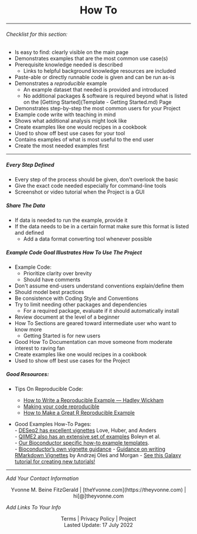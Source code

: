 <h1 align="center">How To</h1>


---

###### _Checklist for this section:_

- Is easy to find: clearly visible on the main page
- Demonstrates examples that are the most common use case(s)
- Prerequisite knowledge needed is described
  - Links to helpful background knowledge resources are included
- Paste-able or directly runnable code is given and can be run as-is
- Demonstrates a _reproducible_ example
  - An example dataset that needed is provided and introduced
  - No additional packages & software is required beyond what is listed on the [Getting Started](Template - Getting Started.md) Page
- Demonstrates step-by-step the most common users for your Project
- Example code write with teaching in mind
- Shows what additional analysis might look like
- Create examples like one would recipes in a cookbook
- Used to show off best use cases for your tool
- Contains examples of what is most useful to the end user
- Create the most needed examples first



---

##### Every Step Defined
- Every step of the process should be given, don't overlook the basic
- Give the exact code needed especially for command-line tools
- Screenshot or video tutorial when the Project is a GUI

##### Share The Data
- If data is needed to run the example, provide it
- If the data needs to be in a certain format make sure this format is listed and defined 
   - Add a data format converting tool whenever possible

##### Example Code Goal Illustrates How To Use The Project

- Example Code: 
    - Prioritize clarity over brevity
    - Should have comments
- Don't assume end-users understand conventions explain/define them
- Should model best practices
- Be consistence with Coding Style and Conventions
- Try to limit needing other packages and dependencies
	- For a required package, evaluate if it should automatically install
- Review document at the level of a beginner
- How To Sections are geared toward intermediate user who want to know more
    - Getting Started is for new users
- Good How To Documentation can move someone from moderate interest to raving fan
- Create examples like one would recipes in a cookbook
- Used to show off best use cases for the Project


##### Good Resources:
  - Tips On Reproducible Code:  
    - [How to Write a Reproducible Example — Hadley Wickham](https://gist.github.com/hadley/270442#how-to-write-a-reproducible-example)  
    - [Making your code reproducible](https://methodsblog.com/2017/12/06/making-your-code-reproducible/)  
    - [How to Make a Great R Reproducible Example](https://stackoverflow.com/questions/5963269/how-to-make-a-great-r-reproducible-example)  


   - Good Examples How-To Pages:   
    - [DESeq2 has excellent vignettes](http://www.bioconductor.org/packages/release/bioc/vignettes/DESeq2/inst/doc/DESeq2.html) Love, Huber, and Anders  
    - [QIIME2 also has an extensive set of examples](https://docs.qiime2.org/2021.2/tutorials/pd-mice/) Boleyn et al.  
    - [Our Bioconductor specific how-to example templates](https://jhudatascience.org/template-documentation/bioconductor_guides/bioconductor_vignette_template.Rmd).  
    - [Bioconductor’s own vignette guidance](https://www.bioconductor.org/developers/package-guidelines/#Vignettes)
    - [Guidance on writing RMarkdown Vignettes](https://bioconductor.org/packages/devel/bioc/vignettes/BiocStyle/inst/doc/AuthoringRmdVignettes.html) by Andrzej Oleś and Morgan 
    - [See this Galaxy tutorial for creating new tutorials!](https://training.galaxyproject.org/training-material/topics/contributing/tutorials/create-new-tutorial/tutorial.html)


---
_Add Your Contact Information_
<center>Yvonne M. Beine FitzGerald | [theYvonne.com](https://theyvonne.com) | hi[@]theyvonne.com </center>  

_Add Links To Your Info_

<center>Terms | Privacy Policy | Project </center>

<center>Lasted Update: 17 July 2022 </center>



